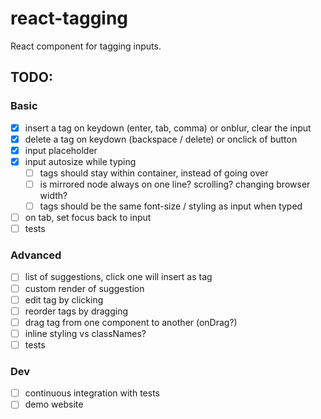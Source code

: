 # react-tagging
React component for tagging inputs.

## TODO:
### Basic
- [X] insert a tag on keydown (enter, tab, comma) or onblur, clear the input
- [X] delete a tag on keydown (backspace / delete) or onclick of button
- [X] input placeholder
- [X] input autosize while typing
  - [ ] tags should stay within container, instead of going over
  - [ ] is mirrored node always on one line? scrolling? changing browser width?
  - [ ] tags should be the same font-size / styling as input when typed
- [ ] on tab, set focus back to input
- [ ] tests

### Advanced
- [ ] list of suggestions, click one will insert as tag
- [ ] custom render of suggestion
- [ ] edit tag by clicking
- [ ] reorder tags by dragging
- [ ] drag tag from one component to another (onDrag?)
- [ ] inline styling vs classNames?
- [ ] tests

### Dev
- [ ] continuous integration with tests
- [ ] demo website
